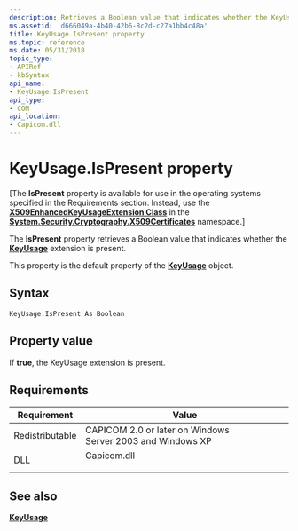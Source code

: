 ```yaml
---
description: Retrieves a Boolean value that indicates whether the KeyUsage extension is present.
ms.assetid: 'd666049a-4b40-42b6-8c2d-c27a1bb4c48a'
title: KeyUsage.IsPresent property
ms.topic: reference
ms.date: 05/31/2018
topic_type:
- APIRef
- kbSyntax
api_name:
- KeyUsage.IsPresent
api_type:
- COM
api_location:
- Capicom.dll
---
```


# KeyUsage.IsPresent property

\[The **IsPresent** property is available for use in the operating systems specified in the Requirements section. Instead, use the [**X509EnhancedKeyUsageExtension Class**](/dotnet/api/system.security.cryptography.x509certificates.x509enhancedkeyusageextension?view=netcore-3.1) in the [**System.Security.Cryptography.X509Certificates**](/dotnet/api/system.security.cryptography.x509certificates.publickey.-ctor?view=netcore-3.1) namespace.\]

The **IsPresent** property retrieves a Boolean value that indicates whether the [**KeyUsage**](keyusage.md) extension is present.

This property is the default property of the [**KeyUsage**](keyusage.md) object.

## Syntax


```VB
KeyUsage.IsPresent As Boolean
```



## Property value

If **true**, the KeyUsage extension is present.

## Requirements



| Requirement | Value |
|----------------------------|----------------------------------------------------------------------------------------|
| Redistributable<br/> | CAPICOM 2.0 or later on Windows Server 2003 and Windows XP<br/>                  |
| DLL<br/>             | <dl> <dt>Capicom.dll</dt> </dl> |



## See also

<dl> <dt>

[**KeyUsage**](keyusage.md)
</dt> </dl>

 

 
